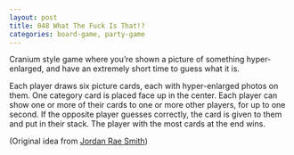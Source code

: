 ```yaml
---
layout: post
title: 048 What The Fuck Is That!?
categories: board-game, party-game
---
```

Cranium style game where you’re shown a picture of something hyper-enlarged, and have an extremely short time to guess what it is.

Each player draws six picture cards, each with hyper-enlarged photos on them.  One category card is placed face up in the center.  Each player can show one or more of their cards to one or more other players, for up to one second. If the opposite player guesses correctly, the card is given to them and put in their stack.  The player with the most cards at the end wins.

(Original idea from [Jordan Rae Smith](http://jordanraesmith.com "JRS"))